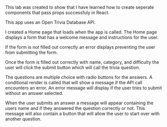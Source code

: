 This lab was created to show that I have learned how to create seperate components that pass props successfuly in React.

This app uses an Open Trivia Database API.

I created a Home page that loads when the app is called. The Home page displays a form that has a welcome message and instructions for the user.

If the form is not filled out correctly an error displays preventing the user from submitting the form.

Once the form is filled out correctly with name, category, and difficulty the user will click the submit button which will call the trivia question.

The questions are multiple choice with radio buttons for the answers.
A conditional render is called that will show a message if the API call encounters an error.
An error message will display if the user tries to submit without an answer selected.

When the user submits an answer a message will appear containing the users name and if they answered the question correctly or not. This message will also contain a button that will allow the user to start over with another question.
